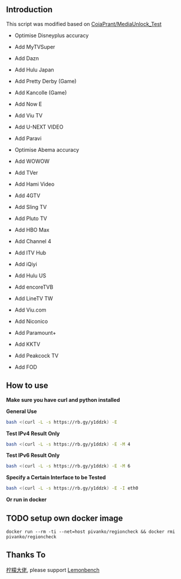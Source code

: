 ## Introduction
This script was modified based on [CoiaPrant/MediaUnlock_Test](https://github.com/CoiaPrant/MediaUnlock_Test)

+ Optimise Disneyplus accuracy

+ Add MyTVSuper

+ Add Dazn

+ Add Hulu Japan

+ Add Pretty Derby (Game)

+ Add Kancolle (Game)

+ Add Now E

+ Add Viu TV

+ Add U-NEXT VIDEO

+ Add Paravi

+ Optimise Abema accuracy

+ Add WOWOW

+ Add TVer

+ Add Hami Video

+ Add 4GTV

+ Add Sling TV

+ Add Pluto TV

+ Add HBO Max

+ Add Channel 4

+ Add ITV Hub

+ Add iQiyi

+ Add Hulu US

+ Add encoreTVB

+ Add LineTV TW

+ Add Viu.com

+ Add Niconico

+ Add Paramount+

+ Add KKTV

+ Add Peakcock TV

+ Add FOD

## How to use

**Make sure you have curl and python installed**

**General Use**
````bash
bash <(curl -L -s https://rb.gy/y1ddzk) -E
````

**Test IPv4 Result Only**
````bash
bash <(curl -L -s https://rb.gy/y1ddzk) -E -M 4
````

**Test IPv6 Result Only**
````bash
bash <(curl -L -s https://rb.gy/y1ddzk) -E -M 6
````

**Specify a Certain Interface to be Tested**
````bash
bash <(curl -L -s https://rb.gy/y1ddzk) -E -I eth0
````

**Or run in docker**
## TODO setup own docker image
````docker
docker run --rm -ti --net=host pivanko/regioncheck && docker rmi pivanko/regioncheck
````


## Thanks To
[柠檬大佬](https://t.me/ilemonrain), please support [Lemonbench](https://github.com/LemonBench/LemonBench)

